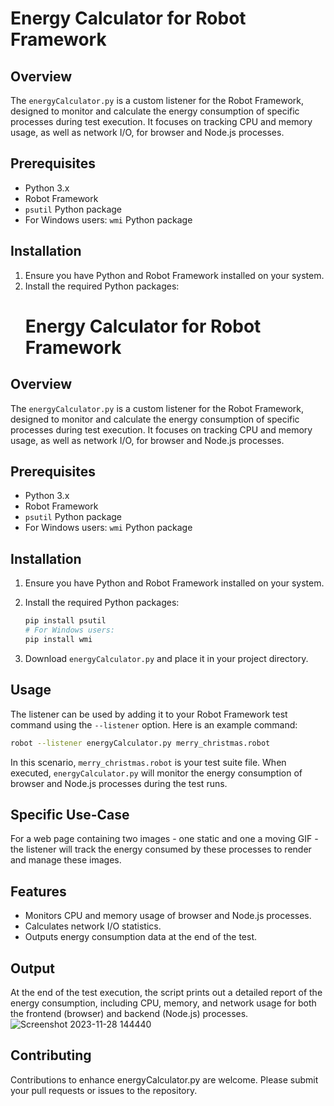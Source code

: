 # Energy Calculator for Robot Framework

## Overview
The `energyCalculator.py` is a custom listener for the Robot Framework, designed to monitor and calculate the energy consumption of specific processes during test execution. It focuses on tracking CPU and memory usage, as well as network I/O, for browser and Node.js processes.

## Prerequisites
- Python 3.x
- Robot Framework
- `psutil` Python package
- For Windows users: `wmi` Python package

## Installation
1. Ensure you have Python and Robot Framework installed on your system.
2. Install the required Python packages:
   # Energy Calculator for Robot Framework

## Overview
The `energyCalculator.py` is a custom listener for the Robot Framework, designed to monitor and calculate the energy consumption of specific processes during test execution. It focuses on tracking CPU and memory usage, as well as network I/O, for browser and Node.js processes.

## Prerequisites
- Python 3.x
- Robot Framework
- `psutil` Python package
- For Windows users: `wmi` Python package

## Installation
1. Ensure you have Python and Robot Framework installed on your system.
2. Install the required Python packages:
   ```bash
   pip install psutil
   # For Windows users:
   pip install wmi
   ```

3. Download `energyCalculator.py` and place it in your project directory.

## Usage
The listener can be used by adding it to your Robot Framework test command using the `--listener` option. Here is an example command:
```bash
robot --listener energyCalculator.py merry_christmas.robot
```
In this scenario, `merry_christmas.robot` is your test suite file. When executed, `energyCalculator.py` will monitor the energy consumption of browser and Node.js processes during the test runs.

## Specific Use-Case
For a web page containing two images - one static and one a moving GIF - the listener will track the energy consumed by these processes to render and manage these images.

## Features
* Monitors CPU and memory usage of browser and Node.js processes.
* Calculates network I/O statistics.
* Outputs energy consumption data at the end of the test.

## Output
At the end of the test execution, the script prints out a detailed report of the energy consumption, including CPU, memory, and network usage for both the frontend (browser) and backend (Node.js) processes.
![Screenshot 2023-11-28 144440](https://github.com/NorthCodeLtd/energy_calculator/assets/1047173/0c210ebb-3548-40b6-b1d2-a00553b9e895)


## Contributing
Contributions to enhance energyCalculator.py are welcome. Please submit your pull requests or issues to the repository.

